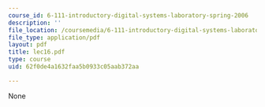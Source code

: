 ```yaml
---
course_id: 6-111-introductory-digital-systems-laboratory-spring-2006
description: ''
file_location: /coursemedia/6-111-introductory-digital-systems-laboratory-spring-2006/62f0de4a1632faa5b0933c05aab372aa_lec16.pdf
file_type: application/pdf
layout: pdf
title: lec16.pdf
type: course
uid: 62f0de4a1632faa5b0933c05aab372aa

---
```

None